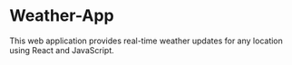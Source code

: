 # Weather-App
This web application provides real-time weather updates for any location using React and JavaScript. 
